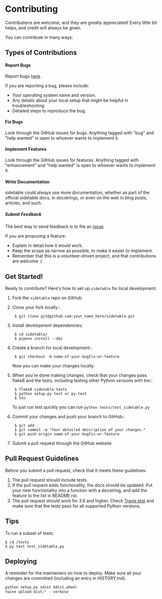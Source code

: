 # Contributing

Contributions are welcome, and they are greatly appreciated! Every little bit
helps, and credit will always be given.

You can contribute in many ways:

## Types of Contributions

#### Report Bugs

Report bugs [here](https://github.com/chris1610/sidetable/issues).

If you are reporting a bug, please include:

* Your operating system name and version.
* Any details about your local setup that might be helpful in troubleshooting.
* Detailed steps to reproduce the bug.

#### Fix Bugs

Look through the GitHub issues for bugs. Anything tagged with "bug" and "help
wanted" is open to whoever wants to implement it.

#### Implement Features

Look through the GitHub issues for features. Anything tagged with "enhancement"
and "help wanted" is open to whoever wants to implement it.

#### Write Documentation

sidetable could always use more documentation, whether as part of the
official sidetable docs, in docstrings, or even on the web in blog posts,
articles, and such.

##### Submit Feedback

The best way to send feedback is to file an [issue](https://github.com/chris1610/sidetable/issues).

If you are proposing a feature:

* Explain in detail how it would work.
* Keep the scope as narrow as possible, to make it easier to implement.
* Remember that this is a volunteer-driven project, and that contributions
  are welcome :)

## Get Started!

Ready to contribute? Here's how to set up `sidetable` for local development.

1. Fork the `sidetable` repo on GitHub.
2. Clone your fork locally::

        $ git clone git@github.com:your_name_here/sidetable.git

3. Install development dependencies:

        $ cd sidetable/
        $ pipenv install --dev

4. Create a branch for local development::

        $ git checkout -b name-of-your-bugfix-or-feature

    Now you can make your changes locally.

5. When you're done making changes, check that your changes pass flake8 and the
   tests, including testing other Python versions with tox::

        $ flake8 sidetable tests
        $ python setup.py test or py.test
        $ tox

    To just run test quickly you can run `python tests/test_sidetable.py`

6. Commit your changes and push your branch to GitHub::

        $ git add .
        $ git commit -m "Your detailed description of your changes."
        $ git push origin name-of-your-bugfix-or-feature

7. Submit a pull request through the GitHub website.

## Pull Request Guidelines

Before you submit a pull request, check that it meets these guidelines:

1. The pull request should include tests.
2. If the pull request adds functionality, the docs should be updated. Put
   your new functionality into a function with a docstring, and add the
   feature to the list in README.rst.
3. The pull request should work for 3.6 and higher. Check
   [Travis test](https://travis-ci.org/chris1610/sidetable/pull_requests)
   and make sure that the tests pass for all supported Python versions.


## Tips

To run a subset of tests:

```batch
$ cd /tests
$ py.test test_sidetable.py

```

## Deploying

A reminder for the maintainers on how to deploy.
Make sure all your changes are committed (including an entry in HISTORY.md).

```python
python setup.py sdist bdist_wheel
twine upload dist/* --verbose
```
